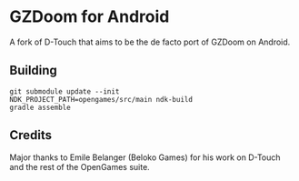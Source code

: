 # GZDoom for Android
A fork of D-Touch that aims to be the de facto port of GZDoom on Android.

## Building
    git submodule update --init
    NDK_PROJECT_PATH=opengames/src/main ndk-build
    gradle assemble

## Credits
Major thanks to Emile Belanger (Beloko Games) for his work on D-Touch and the rest of the OpenGames suite.
